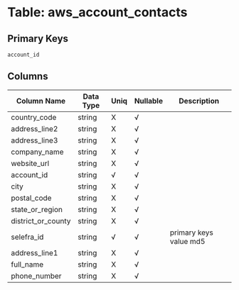 # Table: aws_account_contacts

## Primary Keys 

```
account_id
```


## Columns 

|  Column Name   |  Data Type  | Uniq | Nullable | Description | 
|  ----  | ----  | ----  | ----  | ---- | 
| country_code | string | X | √ |  | 
| address_line2 | string | X | √ |  | 
| address_line3 | string | X | √ |  | 
| company_name | string | X | √ |  | 
| website_url | string | X | √ |  | 
| account_id | string | √ | √ |  | 
| city | string | X | √ |  | 
| postal_code | string | X | √ |  | 
| state_or_region | string | X | √ |  | 
| district_or_county | string | X | √ |  | 
| selefra_id | string | √ | √ | primary keys value md5 | 
| address_line1 | string | X | √ |  | 
| full_name | string | X | √ |  | 
| phone_number | string | X | √ |  | 


